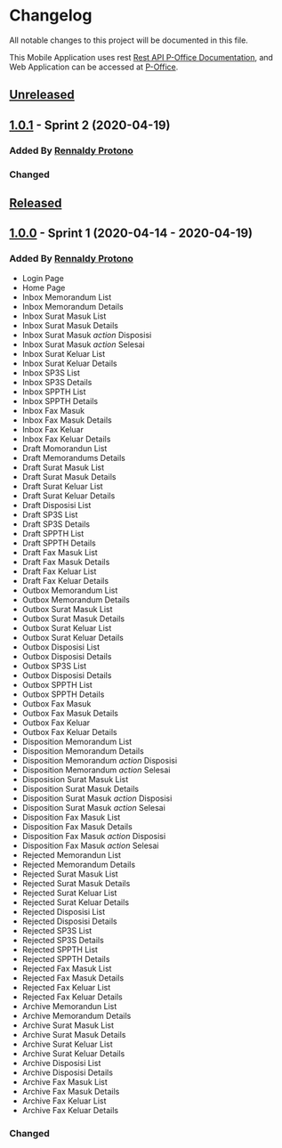 # Changelog
All notable changes to this project will be documented in this file.

This Mobile Application uses rest [Rest API P-Office Documentation](https://rest.pertamina.oficioo.id/swagger/index.html), and Web Application can be accessed at  [P-Office](https://pertamina.oficioo.id/#!/Master/Template/Inbox/#!/Inbox/Memorandum/List).

## [Unreleased]()
## [1.0.1]() - Sprint 2 (2020-04-19)
### Added By [Rennaldy Protono](https://github.com/0plus)
### Changed


## [Released]()

## [1.0.0](https://drive.google.com/file/d/1QJ3oJh-Z04qqm8FbYLOAONWdPJqd5d6O/view?usp=sharing) - Sprint 1 (2020-04-14 - 2020-04-19)
### Added By [Rennaldy Protono](https://github.com/0plus)
- Login Page
- Home Page
- Inbox Memorandum List
- Inbox Memorandum Details
- Inbox Surat Masuk List
- Inbox Surat Masuk Details
- Inbox Surat Masuk _action_ Disposisi
- Inbox Surat Masuk _action_  Selesai
- Inbox Surat Keluar List
- Inbox Surat Keluar Details
- Inbox SP3S List
- Inbox SP3S Details
- Inbox SPPTH List
- Inbox SPPTH Details
- Inbox Fax Masuk
- Inbox Fax Masuk Details
- Inbox Fax Keluar
- Inbox Fax Keluar Details
- Draft Momorandun List
- Draft Memorandums Details
- Draft Surat Masuk List
- Draft Surat Masuk Details
- Draft Surat Keluar List
- Draft Surat Keluar Details
- Draft Disposisi List
- Draft SP3S List
- Draft SP3S Details
- Draft SPPTH List
- Draft SPPTH Details
- Draft Fax Masuk List
- Draft Fax Masuk Details
- Draft Fax Keluar List
- Draft Fax Keluar Details
- Outbox Memorandum List
- Outbox Memorandum Details
- Outbox Surat Masuk List
- Outbox Surat Masuk Details
- Outbox Surat Keluar List
- Outbox Surat Keluar Details
- Outbox Disposisi List
- Outbox Disposisi Details
- Outbox SP3S List
- Outbox Disposisi Details
- Outbox SPPTH List
- Outbox SPPTH Details
- Outbox Fax Masuk
- Outbox Fax Masuk Details
- Outbox Fax Keluar
- Outbox Fax Keluar Details
- Disposition Memorandum List
- Disposition Memorandum Details
- Disposition Memorandum _action_ Disposisi
- Disposition Memorandum _action_  Selesai
- Disposision Surat Masuk List
- Disposition Surat Masuk Details
- Disposition Surat Masuk _action_ Disposisi
- Disposition Surat Masuk _action_  Selesai
- Disposition Fax Masuk List
- Disposition Fax Masuk Details
- Disposition Fax Masuk _action_ Disposisi
- Disposition Fax Masuk _action_  Selesai
- Rejected Memorandun List
- Rejected Memorandum Details
- Rejected Surat Masuk List
- Rejected Surat Masuk Details
- Rejected Surat Keluar List
- Rejected Surat Keluar Details
- Rejected Disposisi List
- Rejected Disposisi Details
- Rejected  SP3S List
- Rejected SP3S Details
- Rejected SPPTH List
- Rejected SPPTH Details
- Rejected Fax Masuk List
- Rejected Fax Masuk Details
- Rejected Fax Keluar List
- Rejected Fax Keluar Details
- Archive Memorandun List
- Archive Memorandum Details
- Archive Surat Masuk List
- Archive Surat Masuk Details
- Archive Surat Keluar List
- Archive Surat Keluar Details
- Archive Disposisi List
- Archive Disposisi Details
- Archive Fax Masuk List
- Archive Fax Masuk Details
- Archive Fax Keluar List
- Archive Fax Keluar Details

### Changed
